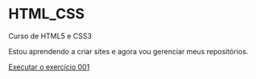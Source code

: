 # HTML_CSS
 Curso de HTML5 e CSS3

Estou aprendendo a criar sites e agora vou gerenciar meus repositórios.

<a href="https://giovanasbarbosa.github.io/HTML_CSS/Exercicios/Ex001/index.html">Executar o exercício 001</a>